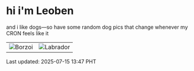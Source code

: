 # hi i'm Leoben

and i like dogs—so have some random dog pics that change whenever my CRON feels like it

|  |  |
|--------|----------|
| ![Borzoi](https://random-dog-vercel.vercel.app/api/random-borzoi?v=1752558479) | ![Labrador](https://random-dog-vercel.vercel.app/api/random-labrador?v=1752558479) |

Last updated: 2025-07-15 13:47 PHT
